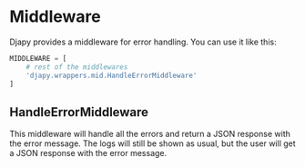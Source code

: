 # Middleware

Djapy provides a middleware for error handling. You can use it like this:

```python
MIDDLEWARE = [
    # rest of the middlewares
    'djapy.wrappers.mid.HandleErrorMiddleware'
]
```

## HandleErrorMiddleware

This middleware will handle all the errors and return a JSON response with the error message. The
logs will still be shown as usual, but the user will get a JSON response with the error message.
